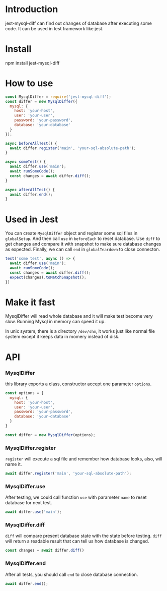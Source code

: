 # Introduction

jest-mysql-diff can find out changes of database after executing some code. It can be used in test framework like jest.

# Install

npm install jest-mysql-diff

# How to use

```javascript
const MysqlDiffer = require('jest-mysql-diff');
const differ = new MysqlDiffer({
  mysql: {
    host: 'your-host',
    user: 'your-user',
    password: 'your-password',
    database: 'your-database'
  }
});

async beforeAllTest() {
  await differ.register('main', 'your-sql-absolute-path');
}

async someTest() {
  await differ.use('main');
  await runSomeCode();
  const changes = await differ.diff();
}

async afterAllTest() {
  await differ.end();
}
```

# Used in Jest

You can create `MysqlDiffer` object and register some sql files in `globalSetup`. And then call `use` in `beforeEach` to reset database. Use `diff` to get changes and compare it with snapshot to make sure database changes as expected. Finally, we can call `end` in `globalTeardown` to close connecton.

```javascript
test('some test', async () => {
  await differ.use('main');
  await runSomeCode();
  const changes = await differ.diff();
  expect(changes).toMatchSnapshot();
})
```

# Make it fast

MysqlDiffer will read whole database and it will make test become very slow. Running Mysql in memory can speed it up.

In unix system, there is a directory `/dev/shm`, it works just like normal file system except it keeps data in momery instead of disk.

# API

### MysqlDiffer

this library exports a class, constructor accept one parameter `options`.

```javascript
const options = {
  mysql: {
    host: 'your-host',
    user: 'your-user',
    password: 'your-password',
    database: 'your-database'
  }
}

const differ = new MysqlDiffer(options);
```

### MysqlDiffer.register

`register` will execute a sql file and remember how database looks, also, will name it.

```javascript
await differ.register('main', 'your-sql-absolute-path');
```

### MysqlDiffer.use

After testing, we could call function `use` with parameter `name` to reset database for next test.

```javascript
await differ.use('main');
```

### MysqlDiffer.diff

`diff` will compare present database state with the state before testing. `diff` will return a readable result that can tell us how database is changed.

```javascript
const changes = await differ.diff()
```

### MysqlDiffer.end

After all tests, you should call `end` to close database connection.

```javascript
await differ.end();
```

